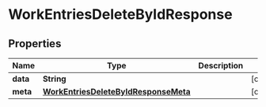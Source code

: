 

# WorkEntriesDeleteByIdResponse


## Properties

| Name | Type | Description | Notes |
|------------ | ------------- | ------------- | -------------|
|**data** | **String** |  |  [optional] |
|**meta** | [**WorkEntriesDeleteByIdResponseMeta**](WorkEntriesDeleteByIdResponseMeta.md) |  |  [optional] |



